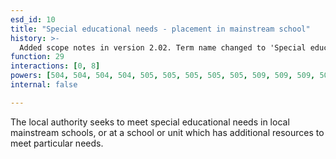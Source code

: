 ```yaml
---
esd_id: 10
title: "Special educational needs - placement in mainstream school"
history: >-
  Added scope notes in version 2.02. Term name changed to 'Special educational needs - placement in mainstream school' in version 4.00
function: 29
interactions: [0, 8]
powers: [504, 504, 504, 504, 505, 505, 505, 505, 505, 509, 509, 509, 509, 510, 510, 510, 510, 523, 523, 523, 523, 524, 524, 524, 524, 791, 791, 791, 791, 792, 792, 792, 800, 800, 800, 800, 800, 801, 801, 801, 801, 801, 802, 802, 804, 804, 804, 804, 804, 805, 805, 805, 805, 805, 806, 806, 806, 806, 806, 808, 808, 808, 808, 808, 809, 809, 809, 809, 810, 810, 810, 810, 813, 813, 813, 815, 815, 815, 815, 815, 820, 820, 820, 821, 821, 821, 821, 822, 822, 822, 822, 823, 823, 823, 823, 823, 824, 824, 824, 824, 824, 825, 825, 825, 825, 825, 826, 826, 826, 826, 826, 840, 840, 840, 840, 840, 857, 857, 857, 857, 1148, 1148, 1148, 1148, 1148, 2370, 2370, 2370, 2370, 2371, 2371, 2371, 2371, 2372, 2372, 2372, 2372, 2373, 2373, 2373, 2373, 2374, 2374, 2374, 2374, 2375, 2375, 2375, 2375, 2376, 2376, 2376, 2376, 2377, 2377, 2377, 2377, 2378, 2378, 2378, 2378, 2379, 2379, 2379, 2379, 2380, 2380, 2380, 2380, 2381, 2381, 2381, 2381, 2382, 2382, 2382, 2382, 2383, 2383, 2383, 2383, 2384, 2384, 2384, 2384, 2385, 2385, 2385, 2385, 2386, 2386, 2386, 2386, 2387, 2387, 2387, 2387, 2388, 2388, 2388, 2388, 2389, 2389, 2389, 2389, 2390, 2390, 2390, 2390, 2391, 2391, 2391, 2391, 2392, 2392, 2392, 2392, 2393, 2393, 2393, 2393, 2394, 2394, 2394, 2394, 2395, 2395, 2395, 2395, 2396, 2396, 2396, 2396, 2397, 2397, 2397, 2397, 2398, 2398, 2398, 2398, 2399, 2399, 2399, 2399, 2400, 2400, 2400, 2400, 2401, 2401, 2401, 2401, 2402, 2402, 2402, 2402, 2403, 2403, 2403, 2403, 2404, 2404, 2404, 2404, 2405, 2405, 2405, 2405, 2406, 2406, 2406, 2406, 2409, 2409, 2409, 2409, 2410, 2410, 2410, 2410, 2411, 2411, 2411, 2411, 2412, 2412, 2412, 2412, 2413, 2413, 2413, 2413, 2414, 2414, 2414, 2414]
internal: false

---
```


The local authority seeks to meet special educational needs in local mainstream schools, or at a school or unit which has additional resources to meet particular needs.

